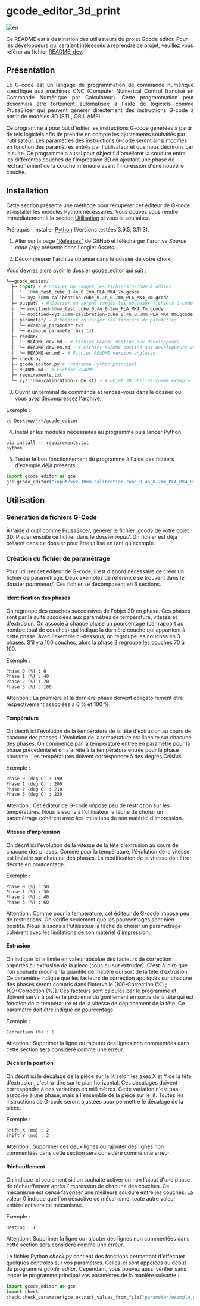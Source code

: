 # gcode_editor_3d_print

[![en](https://img.shields.io/badge/lang-en-red.svg)](https://github.com/m-mullins/gcode_editor_3d_print/blob/main/readme/README-en.md)

Ce README est à destination des utilisateurs du projet Gcode editor. Pour les développeurs qui seraient intéressés à 
reprendre ce projet, veuillez vous référer au fichier [README-dev](readme/README-dev.md).

## Présentation

<p align="justify">
Le G-code est un langage de programmation de commande numérique spécifique aux machines CNC (Computer Numerical Control
francisé en Commande Numérique par Calculateur). Cette programmation peut désormais être fortement automatisée à l'aide 
de logiciels comme PrusaSlicer qui peuvent générer directement des instructions G-code à partir de modèles 3D (STL, OBJ,
 AMF).

Ce programme a pour but d'éditer les instructions G-code générées à partir de tels logiciels afin de prendre en compte
les ajustements souhaités par l'utilisateur. Les paramètres des instructions G-code seront ainsi modifiés en fonction
des paramètres entrés par l'utilisateur et que nous décrirons par la suite. Ce programme a aussi pour objectif 
d'améliorer la soudure entre les différentes couches de l'impression 3D en ajoutant une phase de réchauffement de la 
couche inférieure avant l'impression d'une nouvelle couche.
</p>

## Installation

Cette section présente une méthode pour récupérer cet éditeur de G-code et installer les modules Python nécessaires.
Vous pouvez vous rendre immédiatement à la section [Utilisation](#utilisation) si vous le souhaitez.

Prérequis : Installer [Python](https://www.python.org/downloads/) (Versions testées 3.9.5, 3.11.3).

1. Aller sur la page ["Releases"](https://github.com/m-mullins/gcode_editor_3d_print/releases) de GitHub et télécharger
l'archive *Source code (zip)* présente dans l'onglet *Assets*.

3. Décompresser l'archive obtenue dans le dossier de votre choix.

Vous devriez alors avoir le dossier gcode_editor qui suit :

````graphql
└──gcode_editor/
  ├─ input/ - # Dossier où ranger les fichiers G-code à éditer
  │  └─ 10mm_test_cube_0.4n_0.2mm_PLA_MK4_7m.gcode
  │  └─ xyz-10mm-calibration-cube_0.4n_0.2mm_PLA_MK4_8m.gcode
  ├─ output/ - # Dossier où seront rangés les nouveaux fichiers G-code après avoir été édité
  │  └─ modified-10mm_test_cube_0.4n_0.2mm_PLA_MK4_7m.gcode
  │  └─ modified-xyz-10mm-calibration-cube_0.4n_0.2mm_PLA_MK4_8m.gcode
  ├─ parameter/ - # Dossier où ranger les fichiers de paramètres
  │  └─ example_parameter.txt
  │  └─ example_parameter_bis.txt
  ├─ readme/
  │  └─ README-dev.md - # Fichier README destiné aux développeurs
  │  └─ README-dev-en.md - # Fichier README destiné aux développeurs version anglaise
  │  └─ README-en.md - # Fichier README version anglaise
  ├─ check.py
  ├─ gcode_editor.py # Programme Python principal
  ├─ README.md - # Fichier README
  ├─ requirements.txt
  └─ xyz-10mm-calibration-cube.stl - # Objet 3D utilisé comme exemple
````

3. Ouvrir un terminal de commande et rendez-vous dans le dossier où vous avez décompressez l'archive.

Exemple :
````commandline
cd Desktop/*/*/gcode_editor
````

4. Installer les modules nécessaires au programme puis lancer Python.

````commandline
pip install -r requirements.txt
python
````

5. Tester le bon fonctionnement du programme à l'aide des fichiers d'exemple déjà présents.

````python
import gcode_editor as gce
gce.gcode_editor("input/xyz-10mm-calibration-cube_0.4n_0.2mm_PLA_MK4_8m.gcode", "parameter/example_parameter.txt")
````

## Utilisation

### Génération de fichiers G-Code

À l'aide d'outil comme [PrusaSlicer](https://www.prusa3d.com/page/prusaslicer_424/), générer le fichier *.gcode* de
votre objet 3D. Placer ensuite ce fichier dans le dossier *input/*. Un fichier est déjà présent dans ce dossier pour
être utilisé en tant qu'exemple.

### Création du fichier de paramétrage

Pour utiliser cet éditeur de G-code, il est d'abord nécessaire de créer un fichier de paramétrage. 
Deux exemples de référence se trouvent dans le dossier *parameter/*. Ces fichier se décomposent en 6 sections.

#### Identification des phases

On regroupe des couches successives de l'objet 3D en phase. Ces phases sont par la suite associées aux paramètres de
température, vitesse et d'extrusion. On associe à chaque phase un pourcentage (par rapport au nombre total de couches)
qui indique la dernière couche qui appartient à cette phase. Avec l'exemple ci-dessous, on regroupe les couches en 3
phases. S'il y a 100 couches, alors la phase 3 regroupe les couches 70 à 100.

Exemple :
````text
Phase 0 (%) : 0
Phase 1 (%) : 40
Phase 2 (%) : 70
Phase 3 (%) : 100
````

Attention : La première et la dernière phase doivent obligatoirement être respectivement associées à 0 % et 100 %. 
  
#### Température

On décrit ici l'évolution de la température de la tête d'extrusion au cours de chacune des phases. L'évolution de la 
température est linéaire sur chacune des phases. On commence par la température entrée en paramètre pour la phase 
précédente et on s'arrête à la température entrée pour la phase courante. Les températures doivent correspondre à des
degrés Celsius.

Exemple :
````text
Phase 0 (deg C) : 190
Phase 1 (deg C) : 200
Phase 2 (deg C) : 210
Phase 3 (deg C) : 220
````

Attention : Cet éditeur de G-code impose peu de restriction sur les températures. Nous laissons à l'utilisateur 
la tâche de choisir un paramétrage cohérent avec les limitations de son matériel d'impression.  

#### Vitesse d'impression

On décrit ici l'évolution de la vitesse de la tête d'extrusion au cours de chacune des phases. Comme pour la 
température, l'évolution de la vitesse est linéaire sur chacune des phases. La modification de la vitesse doit être 
décrite en pourcentage.

Exemple :
````text
Phase 0 (%) : 50
Phase 1 (%) : 30
Phase 2 (%) : 40
Phase 3 (%) : 60
````

Attention : Comme pour la température, cet éditeur de G-code impose peu de restrictions. On vérifie seulement que les
pourcentages sont bien positifs. Nous laissons à l'utilisateur la tâche de choisir un paramétrage cohérent avec les 
limitations de son matériel d'impression.  

#### Extrusion 

On indique ici la limite en valeur absolue des facteurs de correction apportés à l'extrusion de la pièce (sous ou sur
extruder). C'est-à-dire que l'on souhaite modifier la quantité de matière qui sort de la tête d'extrusion. Ce paramètre 
indique que les facteurs de correction appliqués sur chacune des phases seront compris dans l'intervalle 
[100-Correction (%) ; 100+Correction (%)]. Ces facteurs sont calculés par le programme et doivent servir à pallier le 
problème du gonflement en sortie de la tête qui est fonction de la température et de la vitesse de déplacement de la 
tête. Ce paramètre doit être indiqué en pourcentage.  

Exemple :
`````text
Correction (%) : 5
`````

Attention : Supprimer la ligne ou rajouter des lignes non commentées dans cette section sera considéré comme une erreur.
  
#### Décaler la position

On décrit ici le décalage de la pièce sur le lit selon les axes X et Y de la tête d'extrusion, c'est-à-dire sur le 
plan horizontal. Ces décalages doivent correspondre à des variations en millimètres. Cette variation n'est pas associée 
à une phase, mais à l'ensemble de la pièce sur le lit. Toutes les instructions de G-code seront ajustées pour permettre 
le décalage de la pièce.

Exemple :
````text
Shift_X (mm) : 2
Shift_Y (mm) : 3
````

Attention : Supprimer ces deux lignes ou rajouter des lignes non commentées dans cette section sera considéré comme une 
erreur.

#### Réchauffement

On indique ici seulement si l'on souhaite activer ou non l'ajout d'une phase de réchauffement après l'impression de 
chacune des couches. Ce mécanisme est censé favoriser une meilleure soudure entre les couches. La valeur 0 indique que 
l'on désactive ce mécanisme, toute autre valeur entière activera ce mécanisme.

Exemple :
````text
Heating : 1
````

Attention : Supprimer la ligne ou rajouter des lignes non commentées dans cette section sera considéré comme une erreur.

Le fichier Python *check.py* contient des fonctions permettant d'effectuer quelques contrôles sur vos paramètres.
Celles-ci sont appelées au début du programme *gcode_editor*. Cependant, vous pouvez aussi vérifier sans lancer le 
programme principal vos paramètres de la manière suivante :

````python
import gcode_editor as gce
import check
check.check_parameter(gce.extract_values_from_file("parameter/example_parameter_bis.txt"))
````
